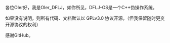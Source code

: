 各位OIer好，我是OIer_DFLJ，如你所见，DFLJ-OS是一个C++伪操作系统。

如果没有说明，则所有代码、文档默认以 GPLv3.0 协议开源。（但我保留随时更变开源协议的权利）

感谢GitHub。
